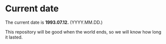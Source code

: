 # Current date

The current date is **1993.07.12.** (YYYY.MM.DD.)

This repository will be good when the world ends, so we will know how long it lasted.